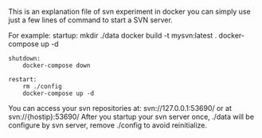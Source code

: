 This is an explanation file of svn experiment in docker
you can simply use just a few lines of command to start a SVN server.

For example:
    startup:
        mkdir ./data
        docker build -t mysvn:latest .
        docker-compose up -d

    shutdown:
        docker-compose down

    restart:
        rm ./config
        docker-compose up -d

You can access your svn repositories at: svn://127.0.0.1:53690/ or at svn://{hostip}:53690/
After you startup your svn server once, ./data will be configure by svn server, remove ./config to avoid reinitialize.
















